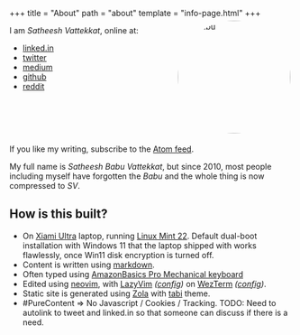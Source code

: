 +++
title = "About"
path = "about"
template = "info-page.html"
+++
<img
  src="me_half.png" width="200" height="200"
  style="border-radius: 50%; margin: 5px 5px 5px 5px; float:right;" alt="vsbabu" />

I am _Satheesh Vattekkat_, online at:

* [linked.in](https://www.linkedin.com/in/vsbabu)
* [twitter](https://twitter.com/vsbabu)
* [medium](https://medium.com/@vsbabu)
* [github](https://github.com/vsbabu)
* [reddit](https://reddit.com/u/vsbabu)

<div style="clear:both;"></div>

If you like my writing, subscribe to the [Atom feed](../atom.xml).

My full name is _Satheesh Babu Vattekkat_, but since 2010, most people including 
myself have forgotten the _Babu_ and the whole thing is now compressed to _SV_.

## How is this built?
* On [Xiami Ultra](https://www.mi.com/in/product/mi-notebook-ultra/) laptop,  running [Linux Mint 22](https://www.linuxmint.com/rel_wilma.php).
  Default dual-boot installation with Windows 11 that the laptop shipped with works flawlessly, once Win11 disk encryption is turned off.
* Content is written using [markdown](https://daringfireball.net/projects/markdown/).
* Often typed using [AmazonBasics Pro Mechanical keyboard](https://www.amazon.in/gp/product/B0D5HKHBFW/) 
* Edited using [neovim](https://neovim.io/), with [LazyVim](https://github.com/LazyVim/LazyVim) _([config](https://github.com/vsbabu/configs/tree/master/lazyvim/lua/plugins))_ on [WezTerm](https://wezfurlong.org/wezterm/) _([config](https://github.com/vsbabu/configs/tree/master/wezterm))_.
* Static site is generated using [Zola](https://www.getzola.org/) with [tabi](https://welpo.github.io/tabi/) theme.
* #PureContent => No Javascript / Cookies / Tracking. TODO: Need to autolink to tweet and linked.in so that someone can discuss if there is a need.

